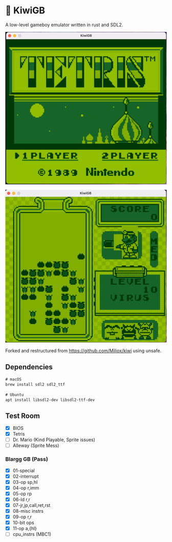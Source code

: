 # 🥝 KiwiGB

A low-level gameboy emulator written in rust and SDL2.

![Tetris Main Screen](./pics/tetris.png)

![Dr. Mario Demo Screen](./pics/dr-mario.png)

Forked and restructured from https://github.com/Miliox/kiwi using unsafe.

## Dependencies

```
# macOS
brew install sdl2 sdl2_ttf

# Ubuntu
apt install libsdl2-dev libsdl2-ttf-dev
```

## Test Room

- [x] BIOS
- [x] Tetris
- [ ] Dr. Mario (Kind Playable, Sprite issues)
- [ ] Alleway   (Sprite Mess)

### Blargg GB (Pass)

- [x] 01-special
- [x] 02-interrupt
- [x] 03-op sp,hl
- [x] 04-op r,imm
- [x] 05-op rp
- [x] 06-ld r,r
- [x] 07-jr,jp,call,ret,rst
- [x] 08-misc instrs
- [x] 09-op r,r
- [x] 10-bit ops
- [x] 11-op a,{hl}
- [ ] cpu_instrs (MBC1)